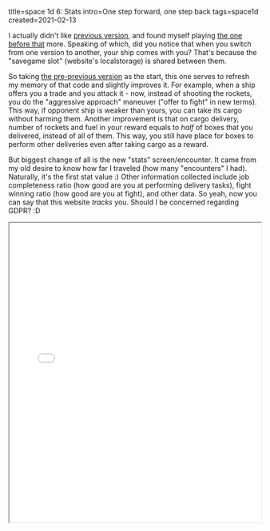 title=space 1d 6: Stats
intro=One step forward, one step back
tags=space1d
created=2021-02-13

I actually didn't like [previous version][5], and found myself playing [the one before that][4] more.
Speaking of which, did you notice that when you switch from one version to another, your ship comes with you?
That's because the "savegame slot" (website's localstorage) is shared between them.

[5]: space-1d-5-costly-approach.html
[4]: space-1d-4-trading-and-bluffing.html

So taking [the pre-previous version][4] as the start, this one serves to refresh my memory of that code and slightly improves it.
For example, when a ship offers you a trade and you attack it - now, instead of shooting the rockets, you do the "aggressive approach" maneuver ("offer to fight" in new terms).
This way, if opponent ship is weaker than yours, you can take its cargo without harming them.
Another improvement is that on cargo delivery, number of rockets and fuel in your reward equals to _half_ of boxes that you delivered, instead of all of them.
This way, you still have place for boxes to perform other deliveries even after taking cargo as a reward.

But biggest change of all is the new "stats" screen/encounter.
It came from my old desire to know how far I traveled (how many "encounters" I had).
Naturally, it's the first stat value :)
Other information collected include
job completeness ratio (how good are you at performing delivery tasks),
fight winning ratio (how good are you at fight),
and other data.
So yeah, now you can say that this website _tracks_ you.
Should I be concerned regarding GDPR? :D

<div>
<style>
iframe {width: 100%; height: 600px; background: white}
</style>
<iframe src="space-1d-6-stats.htm"></iframe>
</div>
